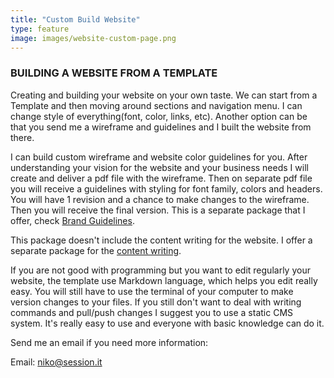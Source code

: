 ```yaml
---
title: "Custom Build Website"
type: feature
image: images/website-custom-page.png
---
```

### BUILDING A WEBSITE FROM A TEMPLATE

Creating and building your website on your own taste. We can start from a Template and then moving around sections and navigation menu. I can change style of everything(font, color, links, etc). Another option can be that you send me a wireframe and guidelines and I built the website from there.

I can build custom wireframe and website color guidelines for you. After understanding your vision for the website and your business needs I will create and deliver a pdf file with the wireframe. Then on separate pdf file you will receive a guidelines with styling for font family, colors and headers. You will have 1 revision and a chance to make changes to the wireframe. Then you will receive the final version. This is a separate package that I offer, check [Brand Guidelines](/feature/brand-guidelines).

This package doesn't include the content writing for the website. I offer a separate package for the [content writing](/feature/content-writing).

If you are not good with programming but you want to edit regularly your website, the template use Markdown language, which helps you edit really easy. You will still have to use the terminal of your computer to make version changes to your files. If you still don't want to deal with writing commands and pull/push changes I suggest you to use a static CMS system. It's really easy to use and everyone with basic knowledge can do it. 

Send me an email if you need more information:

Email: [niko@session.it](mailto:niko@session.it)